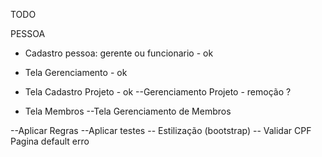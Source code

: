 TODO

PESSOA
- Cadastro pessoa: gerente ou funcionario - ok
- Tela Gerenciamento - ok

- Tela Cadastro Projeto - ok
--Gerenciamento Projeto - remoção ?


- Tela Membros
--Tela Gerenciamento de Membros


--Aplicar Regras
--Aplicar testes
-- Estilização (bootstrap)
-- Validar CPF
Pagina default erro
